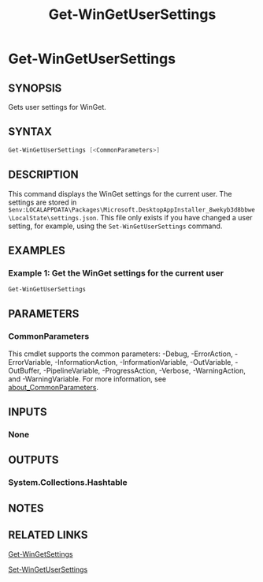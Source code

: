 ﻿---
external help file: Microsoft.WinGet.Client.Cmdlets.dll-Help.xml
Module Name: Microsoft.WinGet.Client
ms.date: 08/01/2024
online version:
schema: 2.0.0
title: Get-WinGetUserSettings
---

# Get-WinGetUserSettings

## SYNOPSIS

Gets user settings for WinGet.

## SYNTAX

```powershell
Get-WinGetUserSettings [<CommonParameters>]
```

## DESCRIPTION

This command displays the WinGet settings for the current user. The settings are stored in
`$env:LOCALAPPDATA\Packages\Microsoft.DesktopAppInstaller_8wekyb3d8bbwe\LocalState\settings.json`.
This file only exists if you have changed a user setting, for example, using the `Set-WinGetUserSettings` command.

## EXAMPLES

### Example 1: Get the WinGet settings for the current user

```powershell
Get-WinGetUserSettings
```

## PARAMETERS

### CommonParameters

This cmdlet supports the common parameters: -Debug, -ErrorAction, -ErrorVariable,
-InformationAction, -InformationVariable, -OutVariable, -OutBuffer, -PipelineVariable,
-ProgressAction, -Verbose, -WarningAction, and -WarningVariable. For more information, see
[about_CommonParameters](http://go.microsoft.com/fwlink/?LinkID=113216).

## INPUTS

### None

## OUTPUTS

### System.Collections.Hashtable

## NOTES

## RELATED LINKS

[Get-WinGetSettings](Get-WinGetSettings.md)

[Set-WinGetUserSettings](Set-WinGetUserSettings.md)
